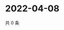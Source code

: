 # 2022-04-08

共 0 条

<!-- BEGIN WEIBO -->
<!-- 最后更新时间 Fri Apr 08 2022 21:26:45 GMT+0800 (China Standard Time) -->

<!-- END WEIBO -->
